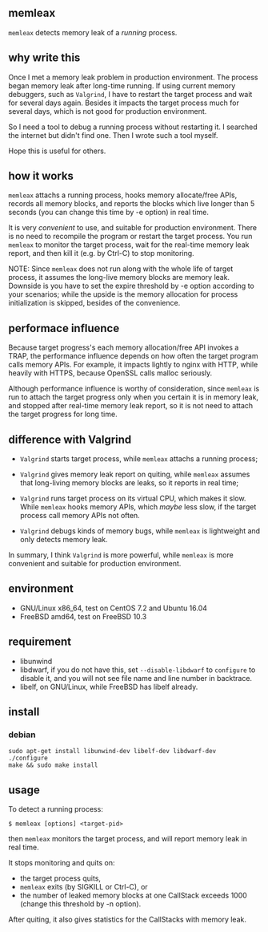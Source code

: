 ## memleax

`memleax` detects memory leak of a *running* process.


## why write this

Once I met a memory leak problem in production environment.
The process began memory leak after long-time running. If using current
memory debuggers, such as `Valgrind`, I have to restart the target process
and wait for several days again. Besides it impacts the target process
much for several days, which is not good for production environment.

So I need a tool to debug a running process without restarting it.
I searched the internet but didn't find one. Then I wrote such a tool myself.

Hope this is useful for others.


## how it works

`memleax` attachs a running process, hooks memory allocate/free APIs,
records all memory blocks, and reports the blocks which live longer
than 5 seconds (you can change this time by -e option) in real time.

It is very *convenient* to use, and suitable for production environment.
There is no need to recompile the program or restart the target process.
You run `memleax` to monitor the target process, wait for the real-time memory
leak report, and then kill it (e.g. by Ctrl-C) to stop monitoring.

NOTE: Since `memleax` does not run along with the whole life of target
process, it assumes the long-live memory blocks are memory leak.
Downside is you have to set the expire threshold by -e option according
to your scenarios; while the upside is the memory allocation for process
initialization is skipped, besides of the convenience.


## performace influence

Because target progress's each memory allocation/free API invokes a TRAP, the
performance influence depends on how often the target program calls memory
APIs.
For example, it impacts lightly to nginx with HTTP, while heavily with HTTPS,
because OpenSSL calls malloc seriously.

Although performance influence is worthy of consideration, since `memleax` is
run to attach the target progress only when you certain it is in memory leak,
and stopped after real-time memory leak report, so it is not need to attach
the target progress for long time.


## difference with Valgrind

+ `Valgrind` starts target process, while `memleax` attachs a running process;

+ `Valgrind` gives memory leak report on quiting, while `memleax` assumes
that long-living memory blocks are leaks, so it reports in real time;

+ `Valgrind` runs target process on its virtual CPU, which makes it slow.
While `memleax` hooks memory APIs, which *maybe* less slow, if the target process
call memory APIs not often.

+ `Valgrind` debugs kinds of memory bugs, while `memleax` is lightweight and
only detects memory leak.

In summary, I think `Valgrind` is more powerful, while `memleax` is more
convenient and suitable for production environment.


## environment

+ GNU/Linux x86_64, test on CentOS 7.2 and Ubuntu 16.04
+ FreeBSD amd64, test on FreeBSD 10.3


## requirement

+ libunwind
+ libdwarf, if you do not have this, set `--disable-libdwarf` to `configure` to
  disable it, and you will not see file name and line number in backtrace.
+ libelf, on GNU/Linux, while FreeBSD has libelf already.


## install

### debian

	sudo apt-get install libunwind-dev libelf-dev libdwarf-dev
	./configure
	make && sudo make install


## usage

To detect a running process:

    $ memleax [options] <target-pid>

then `memleax` monitors the target process, and will report memory leak in real time.

It stops monitoring and quits on:

* the target process quits,
* `memleax` exits (by SIGKILL or Ctrl-C), or
* the number of leaked memory blocks at one CallStack exceeds 1000 (change this threshold by -n option).

After quiting, it also gives statistics for the CallStacks with memory leak.
